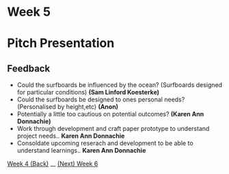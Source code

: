 # Week 5
# Pitch Presentation

## Feedback
* Could the surfboards be influenced by the ocean? (Surfboards designed for particular conditions) **(Sam Linford Koesterke)**
* Could the surfboards be designed to ones personal needs? (Personalised by height,etc) **(Anon)**
* Potentially a little too cautious on potential outcomes? **(Karen Ann Donnachie)**
* Work through development and craft paper prototype to understand project needs.. **Karen Ann Donnachie**
* Consoldate upcoming reserach and development to be able to understand learnings.. **Karen Ann Donnachie**


[Week 4 (Back)](https://louiseastt.github.io/Slave2/Week%204/) __ [(Next) Week 6](https://louiseastt.github.io/Slave2/Week%206.0/)






